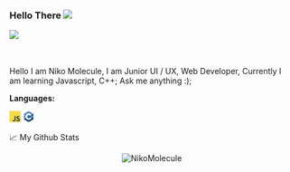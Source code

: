 ### Hello There <img src="https://media.giphy.com/media/hvRJCLFzcasrR4ia7z/giphy.gif" width="25px">

![](https://visitor-badge.glitch.me/badge?page_id=NikoMolecule.NikoMolecule)

<br />

Hello I am Niko Molecule, I am Junior UI / UX, Web Developer, Currently I am learning Javascript, C++;
Ask me anything :);

**Languages:**  

<code><img height="20" src="https://raw.githubusercontent.com/github/explore/80688e429a7d4ef2fca1e82350fe8e3517d3494d/topics/javascript/javascript.png"></code>
<code><img height="20" src="https://raw.githubusercontent.com/github/explore/80688e429a7d4ef2fca1e82350fe8e3517d3494d/topics/cpp/cpp.png"></code>


📈 My Github Stats

<p align="center"> <img src="https://github-readme-stats.vercel.app/api?username=NikoMolecule&show_icons=true&theme=gotham" alt="NikoMolecule" />
